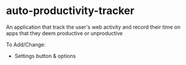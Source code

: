 # auto-productivity-tracker
An application that track the user's web activity and record their time on apps that they deem productive or unproductive 

To Add/Change:
 - Settings button & options

